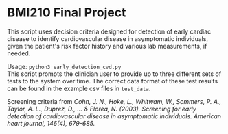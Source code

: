 # BMI210 Final Project

This script uses decision criteria designed for detection of early cardiac disease to identify cardiovascular disease in asymptomatic individuals, given the patient's risk factor history and various lab measurements, if needed.

Usage: `python3 early_detection_cvd.py`  
This script prompts the clinician user to provide up to three different sets of tests to the system over time. The correct data format of these test results can be found in the example csv files in `test_data`.

Screening criteria from *Cohn, J. N., Hoke, L., Whitwam, W., Sommers, P. A., Taylor, A. L., Duprez, D., ... & Florea, N. (2003). Screening for early detection of cardiovascular disease in asymptomatic individuals. American heart journal, 146(4), 679-685.*

